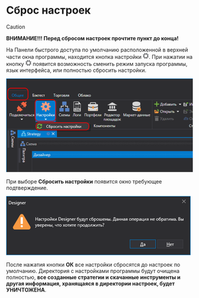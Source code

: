 # Сброс настроек

> [!CAUTION]
> **ВНИМАНИЕ\!\!\! Перед сбросом настроек прочтите пункт до конца\!**

На Панели быстрого доступа по умолчанию расположенной в верхней части окна программы, находится кнопка настройки ![Designer The quick access toolbar 02](../images/Designer_quick_access_toolbar_02.png). При нажатии на кнопку ![Designer The quick access toolbar 02](../images/Designer_quick_access_toolbar_02.png) появится возможность сменить режим запуска программы, язык интерфейса, или полностью сбросить настройки.

![Designer Reset language settings 00](../images/Designer_Reset_language_settings_00.png)

При выборе **Сбросить настройки** появится окно требующее подтверждение.

![Designer Reset language settings 01](../images/Designer_Reset_language_settings_01.png)

После нажатия кнопки **ОК** все настройки сбросятся до настроек по умолчанию. Директория с настройками программы будут очищена полностью, **все созданные стратегии и скачанные инструменты и другая информация, хранящаяся в директории настроек, будет УНИЧТОЖЕНА**.
